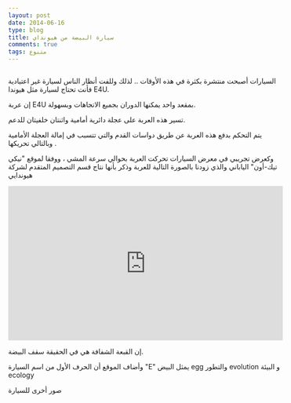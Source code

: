 ```yaml
---
layout: post
date: 2014-06-16
type: blog
title: سيارة البيضة من هيونداي
comments: true
tags: متنوع
---
```


<amp-img alt="سيارة البيضة من هيونداي" src="/assets/hyundai-e4u-idea.jpg" style="float: left;" />

السيارات أصبحت منتشرة بكثرة في هذه الأوقات .. لذلك وللفت أنظار الناس لسيارة غير اعتيادية فأنت تحتاج لسيارة مثل هيوندا E4U.

إن عربة E4U بمقعد واحد يمكنها الدوران بجميع الاتجاهات وبسهولة.

تسير هذه العربة على عجلة دائرية أمامية واثنتان خلفيتان للدعم.

يتم التحكم بدفع هذه العربة عن طريق دواسات القدم والتي تتسبب في إمالة العجلة الأمامية وبالتالي تحريكها .

وكعرض تجريبي في معرض السيارات تحركت العربة بحوالي سرعة المشي ، ووفقا لموقع "نيكي تيك-أون" الياباني والذي زودنا بالصورة التالية للعربة وذكر بأنها نتاج قسم التصميم المتقدم لشركة هيوندايي

<center><iframe width="560" height="315" src="https://www.youtube.com/embed/JvykS988XWw" frameborder="0" allowfullscreen></iframe></center>

إن القبعة الشفافة هي في الحقيقة سقف البيضة.

وأضاف الموقع أن الحرف الأول من اسم السيارة "E" يمثل البيض egg والتطور evolution و البيئة ecology

صور أخرى للسيارة

<figure class="half">
    <a href="/assets/egg-car.jpg"><amp-img src="/assets/egg-car-th.jpg"></a>
    <a href="/assets/egg-car2.jpg"><amp-img src="/assets/egg-car2-th.jpg"></a>
</figure>
<figure class="half">
    <a href="/assets/egg-car-3.jpg"><amp-img src="/assets/egg-car-3-th.jpg"></a>
    <a href="/assets/egg-car-4.jpg"><amp-img src="/assets/egg-car-4-th.jpg"></a>
</figure>
